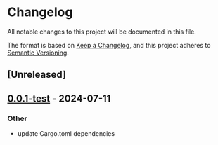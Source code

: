 # Changelog

All notable changes to this project will be documented in this file.

The format is based on [Keep a Changelog](https://keepachangelog.com/en/1.0.0/),
and this project adheres to [Semantic Versioning](https://semver.org/spec/v2.0.0.html).

## [Unreleased]

## [0.0.1-test](https://github.com/succinctlabs/sp1/compare/sp1-primitives-v0.0.0-test...sp1-primitives-v0.0.1-test) - 2024-07-11

### Other

- update Cargo.toml dependencies
